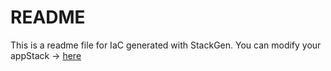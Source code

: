 # README
This is a readme file for IaC generated with StackGen.
You can modify your appStack -> [here](http://main.dev.stackgen.com/appstacks/126dc565-b1e6-4f53-b4c8-e5767f3d1653)
